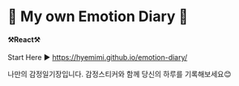 

<h1>📖 My own Emotion Diary 📖</h1>

<h4>⚒️React⚒️</h4>

Start Here  ▶️ https://hyemimi.github.io/emotion-diary/



나만의 감정일기장입니다.
감정스티커와 함께 당신의 하루를 기록해보세요😊

